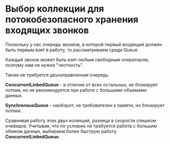 # Выбор коллекции для потокобезопасного хранения входящих звонков

Поскольку у нас очередь звонков, в которой первый входящий должен быть первым взят в работу, то рассматриваем среди Queue.

Каждый звонок может быть взят любым свободным оператором, поэтому нам не нужна "честность".

Также не требуется двунаправленная очередь.

**ConcurrentLinkedQueue** - в отличие от всех остальных, не блокирует потоки, но не рекомендуется при работе с большими объемами данных.

**SynchronousQueue** - наоборот, не требователен к памяти, но блокирует потоки.

Сравнивая работу этих двух колекций, разница в скорости слишком очевидна. Учитывая, что по условию не требуется работа с большим обемом данных, выбираем более быструю работу **ConcurrentLinkedQueue**.